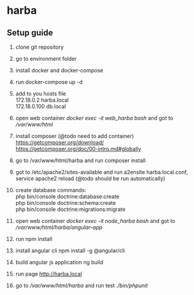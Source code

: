 # harba

## Setup guide
1. clone git repository
2. go to environment folder
3. install docker and docker-compose
4. run docker-compose up -d
5. add to you hosts file  
    172.18.0.2 harba.local  
    172.18.0.100 db.local
6. open web container *docker exec -it web_harba bash* and got to */var/www/html*
7. install composer (@todo need to add container)  
    https://getcomposer.org/download/  
    https://getcomposer.org/doc/00-intro.md#globally  
8. go to /var/www/html/harba and run composer install
9. got to /etc/apache2/sites-available and run a2ensite harba.local.conf, service apache2 reload (@todo should be run automatically)

10. create database commands:  
php bin/console doctrine:database:create  
php bin/console doctrine:schema:create  
php bin/console doctrine:migrations:migrate  

11. open web container *docker exec -it node_harba bash* and got to */var/www/html/harba/angular-app*

12. run npm install

13. install angular cli npm install -g @angular/cli

14. build angular js application ng build

15. run page http://harba.local

16. go to */var/www/html/harba* and run test *./bin/phpunit*
